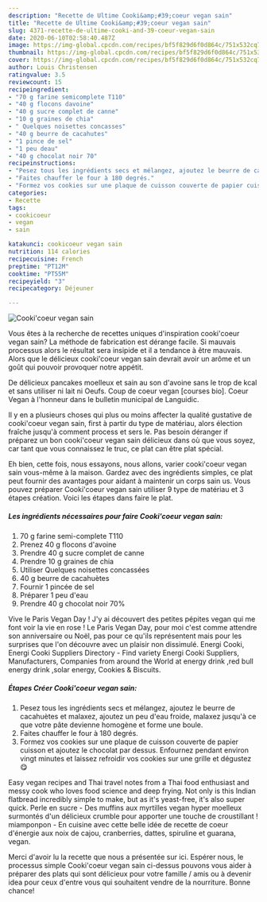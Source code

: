 ```yaml
---
description: "Recette de Ultime Cooki&amp;#39;coeur vegan sain"
title: "Recette de Ultime Cooki&amp;#39;coeur vegan sain"
slug: 4371-recette-de-ultime-cooki-and-39-coeur-vegan-sain
date: 2020-06-10T02:58:40.487Z
image: https://img-global.cpcdn.com/recipes/bf5f829d6f0d864c/751x532cq70/cookicoeur-vegan-sain-photo-principale-de-la-recette.jpg
thumbnail: https://img-global.cpcdn.com/recipes/bf5f829d6f0d864c/751x532cq70/cookicoeur-vegan-sain-photo-principale-de-la-recette.jpg
cover: https://img-global.cpcdn.com/recipes/bf5f829d6f0d864c/751x532cq70/cookicoeur-vegan-sain-photo-principale-de-la-recette.jpg
author: Louis Christensen
ratingvalue: 3.5
reviewcount: 15
recipeingredient:
- "70 g farine semicomplete T110"
- "40 g flocons davoine"
- "40 g sucre complet de canne"
- "10 g graines de chia"
- " Quelques noisettes concasses"
- "40 g beurre de cacahutes"
- "1 pince de sel"
- "1 peu deau"
- "40 g chocolat noir 70"
recipeinstructions:
- "Pesez tous les ingrédients secs et mélangez, ajoutez le beurre de cacahuètes et malaxez, ajoutez un peu d&#39;eau froide, malaxez jusqu&#39;à ce que votre pâte devienne homogène et forme une boule."
- "Faites chauffer le four à 180 degrés."
- "Formez vos cookies sur une plaque de cuisson couverte de papier cuisson et ajoutez le chocolat par dessus. Enfournez pendant environ vingt minutes et laissez refroidir vos cookies sur une grille et dégustez 😋"
categories:
- Recette
tags:
- cookicoeur
- vegan
- sain

katakunci: cookicoeur vegan sain 
nutrition: 114 calories
recipecuisine: French
preptime: "PT12M"
cooktime: "PT55M"
recipeyield: "3"
recipecategory: Déjeuner

---
```



![Cooki&#39;coeur vegan sain](https://img-global.cpcdn.com/recipes/bf5f829d6f0d864c/751x532cq70/cookicoeur-vegan-sain-photo-principale-de-la-recette.jpg)

Vous êtes à la recherche de recettes uniques d'inspiration cooki&#39;coeur vegan sain? La méthode de fabrication est dérange facile. Si mauvais processus alors le résultat sera insipide et il a tendance à être mauvais. Alors que le délicieux cooki&#39;coeur vegan sain devrait avoir un arôme et un goût qui pouvoir provoquer notre appétit.

De délicieux pancakes moelleux et sain au son d&#39;avoine sans le trop de kcal et sans utiliser ni lait ni Oeufs. Coup de coeur vegan [courses bio]. Coeur Vegan à l&#39;honneur dans le bulletin municipal de Languidic.

Il y en a plusieurs choses qui plus ou moins affecter la qualité gustative de cooki&#39;coeur vegan sain, first à partir du type de matériau, alors élection fraîche jusqu'à comment process et sers le. Pas besoin déranger if préparez un bon cooki&#39;coeur vegan sain délicieux dans où que vous soyez, car tant que vous connaissez le truc, ce plat can être plat spécial.


Eh bien, cette fois, nous essayons, nous allons, varier cooki&#39;coeur vegan sain vous-même à la maison. Gardez avec des ingrédients simples, ce plat peut fournir des avantages pour aidant à maintenir un corps sain us. Vous pouvez préparer Cooki&#39;coeur vegan sain utiliser 9 type de matériau et 3 étapes création. Voici les étapes dans faire le plat.

<!--inarticleads1-->

##### Les ingrédients nécessaires pour faire Cooki&#39;coeur vegan sain:

1.  70 g farine semi-complete T110
1. Prenez 40 g flocons d&#39;avoine
1. Prendre 40 g sucre complet de canne
1. Prendre 10 g graines de chia
1. Utiliser  Quelques noisettes concassées
1.  40 g beurre de cacahuètes
1. Fournir 1 pincée de sel
1. Préparer 1 peu d&#39;eau
1. Prendre 40 g chocolat noir 70%


Vive le Paris Vegan Day ! J&#39;y ai découvert des petites pépites vegan qui me font voir la vie en rose ! Le Paris Vegan Day, pour moi c&#39;est comme attendre son anniversaire ou Noël, pas pour ce qu&#39;ils représentent mais pour les surprises que l&#39;on découvre avec un plaisir non dissimulé. Energi Cooki, Energi Cooki Suppliers Directory - Find variety Energi Cooki Suppliers, Manufacturers, Companies from around the World at energy drink ,red bull energy drink ,solar energy, Cookies &amp; Biscuits. 

<!--inarticleads2-->

##### Étapes Créer Cooki&#39;coeur vegan sain:

1. Pesez tous les ingrédients secs et mélangez, ajoutez le beurre de cacahuètes et malaxez, ajoutez un peu d&#39;eau froide, malaxez jusqu&#39;à ce que votre pâte devienne homogène et forme une boule.
1. Faites chauffer le four à 180 degrés.
1. Formez vos cookies sur une plaque de cuisson couverte de papier cuisson et ajoutez le chocolat par dessus. Enfournez pendant environ vingt minutes et laissez refroidir vos cookies sur une grille et dégustez 😋


Easy vegan recipes and Thai travel notes from a Thai food enthusiast and messy cook who loves food science and deep frying. Not only is this Indian flatbread incredibly simple to make, but as it&#39;s yeast-free, it&#39;s also super quick. Perle en sucre - Des muffins aux myrtilles vegan hyper moelleux surmontés d&#39;un délicieux crumble pour apporter une touche de croustillant ! miamponpon - En cuisine avec cette belle idée de recette de coeur d&#39;énergie aux noix de cajou, cranberries, dattes, spiruline et guarana, vegan. 


Merci d'avoir lu la recette que nous a présentée sur ici. Espérer nous, le processus simple Cooki&#39;coeur vegan sain ci-dessus pouvons vous aider à préparer des plats qui sont délicieux pour votre famille / amis ou à devenir idea pour ceux d'entre vous qui souhaitent vendre de la nourriture. Bonne chance!
